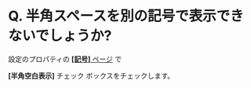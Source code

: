 # Q. 半角スペースを別の記号で表示できないでしょうか?

設定のプロパティの [**\[記号\]** ページ](../../dlg/properties/marks/index) で

**\[半角空白表示\]** チェック ボックスをチェックします。
